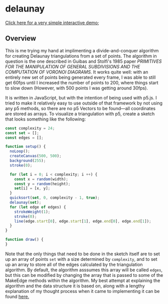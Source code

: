 # delaunay

[Click here for a very simple interactive demo](/index.html);

## Overview

This is me trying my hand at implimenting a divide-and-conquer algorithm for creating Delaunay triangulations from a set of points. The algorithm in question is the one described in Guibas and Stolfi's 1985 paper *PRIMITIVES FOR THE MANIPULATION OF GENERAL SUBDIVISIONS AND THE COMPUTATION OF VORONOI DIAGRAMS.* It works quite well: with an entirely new set of points being generated every frame, I was able to still get 60fps until I increased the number of points to 200, where things start to slow down (However, with 500 points I was getting around 30fps).

It is written in JavaScript, but with the intention of being used with p5.js. I tried to make it relatively easy to use outside of that framework by not using any p5 methods, so there are no p5 Vectors to be found&mdash;all coordinates are stored as arrays. To visualize a triangulation with p5, create a sketch that looks something like the following:

```javascript
const complexity = 24;
const set = [];
const edges = [];

function setup() {
  noLoop();
  createCanvas(500, 500);
  background(255);
  stroke(0);

  for (let i = 0; i < complexity; i ++) {
    const x = random(width);
    const y = random(height);
    set[i] = [x, y];
  }
  quicksort(set, 0, complexity - 1, true);
  delaunay(set);
  for (let edge of edges) {
    strokeWeight(1);
    stroke(0);
    line(edge.start[0], edge.start[1], edge.end[0], edge.end[1]);
  }
}

function draw() {
}
```

Note that the only things that need to be done in the sketch itself are to set up an array of points ``` set ``` with a size determined by ``` complexity ```, and to set up an array to store all of the edges calculated by the triangulation algorithm. By default, the algorithm asssumes this array will be called ``` edges ```, but this can be modified by changing the array that is passed to some of the MakeEdge methods within the algorithm. My best attempt at explaining the algorithm and the data structure it is based on, along with a lengthy explanation of my thought process when it came to implementing it can be found [here.](/explanation.md)
